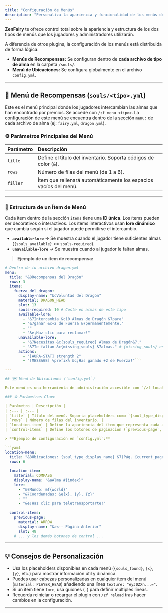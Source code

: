 ```yaml
---
title: "Configuración de Menús"
description: "Personaliza la apariencia y funcionalidad de los menús de intercambio de almas y del panel de localizaciones en ZenFairy."
---
```


**ZenFairy** te ofrece control total sobre la apariencia y estructura de los dos tipos de menús que los jugadores y administradores utilizarán.

A diferencia de otros plugins, la configuración de los menús está distribuida de forma lógica:
-   **Menús de Recompensas:** Se configuran dentro de **cada archivo de tipo de alma** en la carpeta `/souls/`.
-   **Menú de Ubicaciones:** Se configura globalmente en el archivo `config.yml`.

---

## 🎁 Menú de Recompensas (`souls/<tipo>.yml`)

Este es el menú principal donde los jugadores intercambian las almas que han encontrado por premios. Se accede con `/zf menu <tipo>`. La configuración de este menú se encuentra dentro de la sección `menu:` de cada archivo de alma (ej: `fairy.yml`, `dragon.yml`).

### ⚙️ Parámetros Principales del Menú

| Parámetro | Descripción |
|:--|:--|
| `title` | Define el título del inventario. Soporta códigos de color (`&`). |
| `rows` | Número de filas del menú (de 1 a 6). |
| `filler` | Ítem que rellenará automáticamente los espacios vacíos del menú. |

---

### 💎 Estructura de un Ítem de Menú

Cada ítem dentro de la sección `items` tiene una **ID única**. Los ítems pueden ser decorativos o interactivos. Los ítems interactivos usan **lore dinámico** que cambia según si el jugador puede permitirse el intercambio.

- **`available-lore`** → Se muestra cuando el jugador tiene suficientes almas (`{souls_available}` >= `souls-required`).
- **`unavailable-lore`** → Se muestra cuando al jugador le faltan almas.

> **Ejemplo de un ítem de recompensa:**

```yaml
# Dentro de tu archivo dragon.yml
menu:
  title: "&8Recompensas del Dragón"
  rows: 3
  items:
    fuerza_del_dragon:
      display-name: "&cVoluntad del Dragón"
      material: DRAGON_HEAD
      slot: 13
      souls-required: 10 # Coste en almas de este tipo
      available-lore:
        - "&7Intercambia &c10 Almas de Dragón &7para"
        - "&7ganar &c+2 de Fuerza &7permanentemente."
        - ""
        - "&e¡Haz clic para reclamar!"
      unavailable-lore:
        - "&7Necesitas &c{souls_required} Almas de Dragón&7."
        - "&7Te faltan &c{missing_souls} &7almas." # {missing_souls} es un placeholder útil
      actions:
        - "[AURA-STAT] strength 2"
        - "[MESSAGE] %prefix% &c¡Has ganado +2 de Fuerza!"```

---

## 🗺️ Menú de Ubicaciones (`config.yml`)

Este menú es una herramienta de administración accesible con `/zf location <tipo>`. Te permite ver las coordenadas de todas las almas y teletransportarte a ellas. Se configura en la sección `location-menu:` del `config.yml`.

### ⚙️ Parámetros Clave

| Parámetro | Descripción |
| :--- | :--- |
| `title` | Título del menú. Soporta placeholders como `{soul_type_display_name}` y `{current_page}`. |
| `rows` | Número de filas del inventario. |
| `location-item` | Define la apariencia del ítem que representa cada alma. Soporta placeholders como `{index}`, `{world}`, `{x}`, `{y}`, `{z}`. |
| `control-items` | Define los botones de paginación (`previous-page`, `next-page`), el de cerrar (`close-menu`) y el de relleno (`filler-item`). |

> **Ejemplo de configuración en `config.yml`:**

```yaml
location-menu:
  title: "&8Ubicaciones: {soul_type_display_name} &7(Pág. {current_page}/{max_pages})"
  rows: 6
  
  location-item:
    material: COMPASS
    display-name: "&aAlma #{index}"
    lore:
      - "&7Mundo: &f{world}"
      - "&7Coordenadas: &e{x}, {y}, {z}"
      - ""
      - "&e¡Haz clic para teletransportarte!"
      
  control-items:
    previous-page:
      material: ARROW
      display-name: "&a<-- Página Anterior"
      slot: 48
    # ... y los demás botones de control ...
```

---

## 💡 Consejos de Personalización

*   Usa los placeholders disponibles en cada menú (`{souls_found}`, `{x}`, `{y}`, etc.) para mostrar información útil y dinámica.
*   Puedes usar cabezas personalizadas en cualquier ítem del menú (`material: PLAYER_HEAD`) añadiendo una línea `texture: "eyJ0ZXh...="`.
*   Si un ítem tiene `lore`, usa guiones (`-`) para definir múltiples líneas.
*   Recuerda reiniciar o recargar el plugin con `/zf reload` tras hacer cambios en la configuración.

---